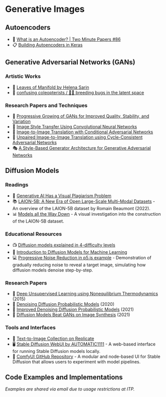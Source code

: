 # Generative Images

## Autoencoders

- 🎥 [What is an Autoencoder? | Two Minute Papers #86](https://youtu.be/Rdpbnd0pCiI)
- 📋 [Building Autoencoders in Keras](https://blog.keras.io/building-autoencoders-in-keras.html)

## Generative Adversarial Networks (GANs)

### Artistic Works

- 🌿 [Leaves of Manifold by Helena Sarin](https://www.nvidia.com/en-us/research/ai-art-gallery/artists/helena-sarin)
- 🐞 [confusing coleopterists / 🤔🐞 breeding bugs in the latent space](https://www.cunicode.com/works/confusing-coleopterists)

### Research Papers and Techniques

- 🌱 [Progressive Growing of GANs for Improved Quality, Stability, and Variation](https://youtu.be/G06dEcZ-QTg)
- 🎨 [Image Style Transfer Using Convolutional Neural Networks](https://www.cv-foundation.org/openaccess/content_cvpr_2016/papers/Gatys_Image_Style_Transfer_CVPR_2016_paper.pdf)
- 🔄 [Image-to-Image Translation with Conditional Adversarial Networks](https://arxiv.org/pdf/1611.07004)
- 🔄 [Unpaired Image-to-Image Translation using Cycle-Consistent Adversarial Networks](https://arxiv.org/pdf/1703.10593)
- 🎭 [A Style-Based Generator Architecture for Generative Adversarial Networks](https://arxiv.org/pdf/1812.04948)

## Diffusion Models

### Readings

- 📰 [Generative AI Has a Visual Plagiarism Problem](https://spectrum.ieee.org/midjourney-copyright)
- 📚 [LAION-5B: A New Era of Open Large-Scale Multi-Modal Datasets](https://laion.ai/blog/laion-5b/) - An overview of the LAION-5B dataset by Romain Beaumont (2022).
- 📊 [Models all the Way Down](https://knowingmachines.org/models-all-the-way) - A visual investigation into the construction of the LAION-5B dataset.

### Educational Resources

- 📺 [Diffusion models explained in 4-difficulty levels](https://www.youtube.com/watch?v=yTAMrHVG1ew)
- 📘 [Introduction to Diffusion Models for Machine Learning](https://www.assemblyai.com/blog/diffusion-models-for-machine-learning-introduction/)
- 💻 [Progressive Noise Reduction in p5.js example](https://editor.p5js.org/ima_ml/sketches/nV5ZZReuY) - Demonstration of gradually reducing noise to reveal a target image, simulating how diffusion models denoise step-by-step.

### Research Papers

- 📜 [Deep Unsupervised Learning using Nonequilibrium Thermodynamics](https://arxiv.org/pdf/1503.03585) (2015)
- 📜 [Denoising Diffusion Probabilistic Models](https://arxiv.org/pdf/2006.11239) (2020)
- 📜 [Improved Denoising Diffusion Probabilistic Models](https://arxiv.org/pdf/2102.09672) (2021)
- 📜 [Diffusion Models Beat GANs on Image Synthesis](https://arxiv.org/pdf/2105.05233) (2021)

### Tools and Interfaces

- 🌌 [Text-to-Image Collection on Replicate](https://replicate.com/collections/text-to-image)
- 🖥️ [Stable Diffusion WebUI by AUTOMATIC1111](https://github.com/AUTOMATIC1111/stable-diffusion-webui) - A web-based interface for running Stable Diffusion models locally.
- 🔧 [ComfyUI GitHub Repository](https://github.com/comfyanonymous/ComfyUI) - A modular and node-based UI for Stable Diffusion that allows users to experiment with model pipelines.

## Code Examples and Implementations

_Examples are shared via email due to usage restrictions at ITP._
